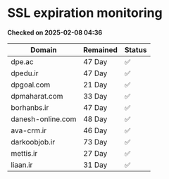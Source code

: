 # SSL expiration monitoring

**Checked on 2025-02-08 04:36**

| Domain | Remained | Status       |
|--------|----------|--------------|
| dpe.ac     | 47 Day   | ✅ |
| dpedu.ir     | 47 Day   | ✅ |
| dpgoal.com     | 21 Day   | ✅ |
| dpmaharat.com     | 33 Day   | ✅ |
| borhanbs.ir     | 47 Day   | ✅ |
| danesh-online.com     | 48 Day   | ✅ |
| ava-crm.ir     | 46 Day   | ✅ |
| darkoobjob.ir     | 73 Day   | ✅ |
| mettis.ir     | 27 Day   | ✅ |
| liaan.ir     | 31 Day   | ✅ |
